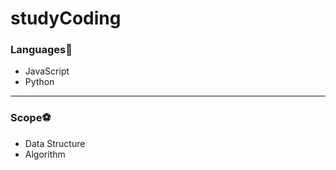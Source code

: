 # studyCoding

### Languages🏀

- JavaScript
- Python

---

### Scope⚽️

- Data Structure
- Algorithm
